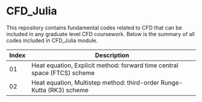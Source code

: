 # CFD_Julia
This repository contains fundamental codes related to CFD that can be included in any graduate level CFD coursework. Below is the summary of all codes included in CFD_Julia module. 

| Index | Description |
| --- | --- |
| 01 | Heat equation, Explicit method: forward time central space (FTCS) scheme |
| 02 | Heat equation, Multistep method: third-order Runge-Kutta (RK3) scheme |
